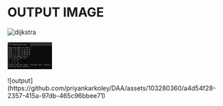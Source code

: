 # OUTPUT IMAGE

![dijkstra](raw/output.png)

<p float="left">
<img src="https://github.com/priyankarkoley/DAA/blob/main/F_Dijkstra'sAlgo/output.png?raw=true" alt="dijkstra" width='100'/>
</p>
![output](https://github.com/priyankarkoley/DAA/assets/103280360/a4d54f28-2357-415a-97db-465c96bbee71)
